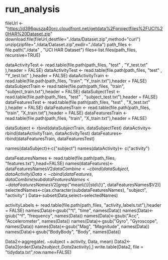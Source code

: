 # run_analysis
fileUrl <- "https://d396qusza40orc.cloudfront.net/getdata%2Fprojectfiles%2FUCI%20HAR%20Dataset.zip"
download.file(fileUrl,destfile="./data/Dataset.zip",method="curl")
unzip(zipfile="./data/Dataset.zip",exdir="./data")
path_files <- file.path("./data" , "UCI HAR Dataset")
files<-list.files(path_files, recursive=TRUE)


dataActivityTest  <- read.table(file.path(path_files, "test" , "Y_test.txt" ),header = FALSE)
dataActivityTest  <- read.table(file.path(path_files, "test" , "Y_test.txt" ),header = FALSE)
dataActivityTrain <- read.table(file.path(path_files, "train", "Y_train.txt"),header = FALSE)
dataSubjectTrain <- read.table(file.path(path_files, "train", "subject_train.txt"),header = FALSE)
dataSubjectTest  <- read.table(file.path(path_files, "test" , "subject_test.txt"),header = FALSE)
dataFeaturesTest  <- read.table(file.path(path_files, "test" , "X_test.txt" ),header = FALSE)
dataFeaturesTrain <- read.table(file.path(path_files, "train", "X_train.txt"),header = FALSE)
dataFeaturesTrain <- read.table(file.path(path_files, "train", "X_train.txt"),header = FALSE)

dataSubject <- rbind(dataSubjectTrain, dataSubjectTest)
dataActivity<- rbind(dataActivityTrain, dataActivityTest)
dataFeatures<- rbind(dataFeaturesTrain, dataFeaturesTest)

names(dataSubject)<-c("subject")
names(dataActivity)<- c("activity")

dataFeaturesNames <- read.table(file.path(path_files, "features.txt"),head=FALSE)
names(dataFeatures)<- dataFeaturesNames$V2
dataCombine <- cbind(dataSubject, dataActivity)
Data <- cbind(dataFeatures, dataCombine)
subdataFeaturesNames<-dataFeaturesNames$V2[grep("mean\\(\\)|std\\(\\)", dataFeaturesNames$V2)]
selectedNames<-c(as.character(subdataFeaturesNames), "subject", "activity" )
Data<-subset(Data,select=selectedNames)

activityLabels <- read.table(file.path(path_files, "activity_labels.txt"),header = FALSE)
names(Data)<-gsub("^t", "time", names(Data))
names(Data)<-gsub("^f", "frequency", names(Data))
names(Data)<-gsub("Acc", "Accelerometer", names(Data))
names(Data)<-gsub("Gyro", "Gyroscope", names(Data))
names(Data)<-gsub("Mag", "Magnitude", names(Data))
names(Data)<-gsub("BodyBody", "Body", names(Data))

Data2<-aggregate(. ~subject + activity, Data, mean)
Data2<-Data2[order(Data2$subject,Data2$activity),]
write.table(Data2, file = "tidydata.txt",row.name=FALSE)

